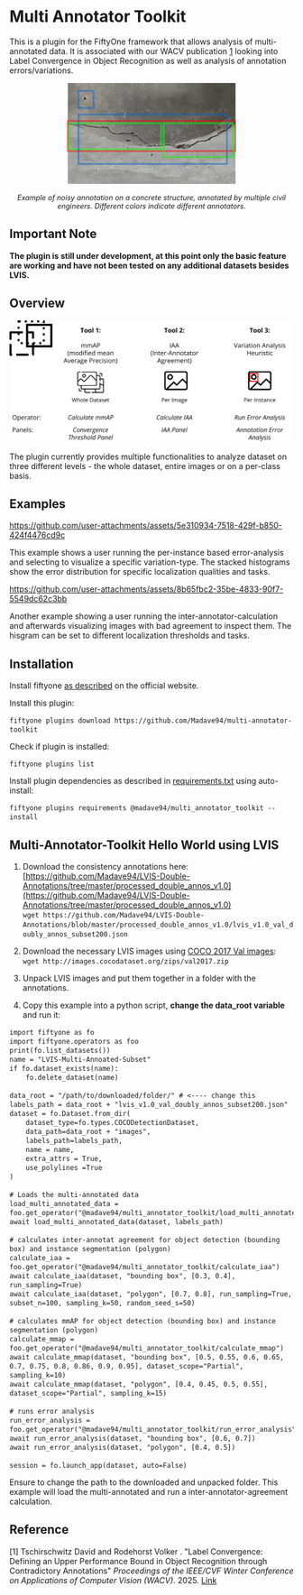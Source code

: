 

# Multi Annotator Toolkit

This is a plugin for the FiftyOne framework that allows analysis of multi-annotated data. It is associated with our WACV publication [1](#1) looking into Label Convergence in Object Recognition as well as analysis of annotation errors/variations.

<p align="center">
  <img src="assets/teaser_noise.png" alt="Noisy Labels" width="300">
</p>

<p align="center" style="font-size: 0.9em;">
  <em>Example of noisy annotation on a concrete structure, annotated by multiple civil engineers. Different colors indicate different annotators.</em>
</p>

## Important Note

**The plugin is still under development, at this point only the basic feature are working and have not been tested on 
any additional datasets besides LVIS.**

## Overview

![](assets/plugin-overview.png)

The plugin currently provides multiple functionalities to analyze dataset on three different levels - the whole dataset,
entire images or on a per-class basis.

## Examples

https://github.com/user-attachments/assets/5e310934-7518-429f-b850-424f4476cd9c

This example shows a user running the per-instance based error-analysis and selecting to visualize a specific variation-type. The stacked histograms show the error distribution for specific localization qualities and tasks.

https://github.com/user-attachments/assets/8b65fbc2-35be-4833-90f7-5549dc62c3bb

Another example showing a user running the inter-annotator-calculation and afterwards visualizing images with bad agreement to inspect them. The hisgram can be set to different localization thresholds and tasks.

## Installation

Install fiftyone [as described](https://github.com/voxel51/fiftyone) on the official website. 

Install this plugin:
```
fiftyone plugins download https://github.com/Madave94/multi-annotator-toolkit
```
Check if plugin is installed:
```
fiftyone plugins list
```
Install plugin dependencies as described in [requirements.txt](requirements.txt) using auto-install:
```
fiftyone plugins requirements @madave94/multi_annotator_toolkit --install
```

## Multi-Annotator-Toolkit Hello World using LVIS

1. Download the consistency annotations here:
[https://github.com/Madave94/LVIS-Double-Annotations/tree/master/processed_double_annos_v1.0](https://github.com/Madave94/LVIS-Double-Annotations/tree/master/processed_double_annos_v1.0)  
`wget https://github.com/Madave94/LVIS-Double-Annotations/blob/master/processed_double_annos_v1.0/lvis_v1.0_val_doubly_annos_subset200.json`  

2. Download the necessary LVIS images using [COCO 2017 Val images](https://cocodataset.org/#download):  
`wget http://images.cocodataset.org/zips/val2017.zip`

3. Unpack LVIS images and put them together in a folder with the annotations.

5. Copy this example into a python script, **change the data_root variable** and run it:

```
import fiftyone as fo
import fiftyone.operators as foo
print(fo.list_datasets())
name = "LVIS-Multi-Annoated-Subset"
if fo.dataset_exists(name):
    fo.delete_dataset(name)

data_root = "/path/to/downloaded/folder/" # <---- change this
labels_path = data_root + "lvis_v1.0_val_doubly_annos_subset200.json"
dataset = fo.Dataset.from_dir(
    dataset_type=fo.types.COCODetectionDataset,
    data_path=data_root + "images",
    labels_path=labels_path,
    name = name,
    extra_attrs = True,
    use_polylines =True
)

# Loads the multi-annotated data
load_multi_annotated_data = foo.get_operator("@madave94/multi_annotator_toolkit/load_multi_annotated_data")
await load_multi_annotated_data(dataset, labels_path)

# calculates inter-annotat agreement for object detection (bounding box) and instance segmentation (polygon)
calculate_iaa = foo.get_operator("@madave94/multi_annotator_toolkit/calculate_iaa")
await calculate_iaa(dataset, "bounding box", [0.3, 0.4], run_sampling=True)
await calculate_iaa(dataset, "polygon", [0.7, 0.8], run_sampling=True, subset_n=100, sampling_k=50, random_seed_s=50)

# calculates mmAP for object detection (bounding box) and instance segmentation (polygon)
calculate_mmap = foo.get_operator("@madave94/multi_annotator_toolkit/calculate_mmap")
await calculate_mmap(dataset, "bounding box", [0.5, 0.55, 0.6, 0.65, 0.7, 0.75, 0.8, 0.86, 0.9, 0.95], dataset_scope="Partial", sampling_k=10)
await calculate_mmap(dataset, "polygon", [0.4, 0.45, 0.5, 0.55], dataset_scope="Partial", sampling_k=15)

# runs error analysis
run_error_analysis = foo.get_operator("@madave94/multi_annotator_toolkit/run_error_analysis")
await run_error_analysis(dataset, "bounding box", [0.6, 0.7])
await run_error_analysis(dataset, "polygon", [0.4, 0.5])

session = fo.launch_app(dataset, auto=False)
```

Ensure to change the path to the downloaded and unpacked folder. This example will load the multi-annotated and run a
inter-annotator-agreement calculation.



## Reference

<a id="1">[1]</a> Tschirschwitz David and Rodehorst Volker . "Label Convergence: Defining an Upper Performance Bound in 
Object Recognition through Contradictory Annotations" _Proceedings of the IEEE/CVF Winter Conference on Applications of 
Computer Vision (WACV)_. 2025. [Link](https://arxiv.org/abs/2409.09412)
